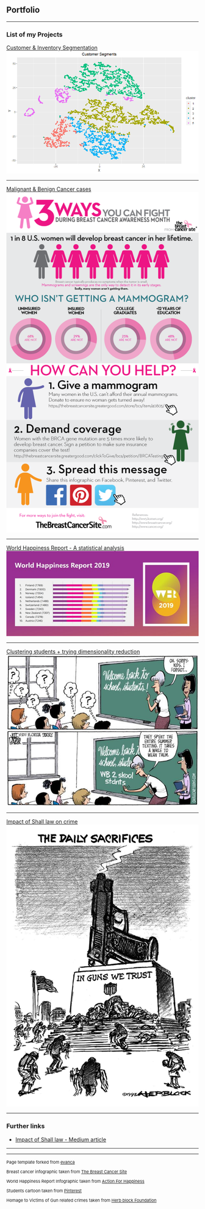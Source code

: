 ## Portfolio

---

### List of my Projects

[Customer & Inventory Segmentation](/pdf/Segmentation_Group2.pdf)
<img src="images/Customer_Segments.png?raw=true"/>

---
[Malignant & Benign Cancer cases](/pdf/Breast_Cancer.pdf)
<img src="images/bcs_infographic.png?raw=true"/>

---
[World Happiness Report - A statistical analysis](/pdf/FinalReport.pdf)
<img src="images/whr_infographic.jpg?raw=true"/>

---
[Clustering students + trying dimensionality reduction](/pdf/Student_Performance.pdf)
<img src="images/students_funny.jpg?raw=true"/>

---
[Impact of Shall law on crime](/pdf/Econ_Project.pdf)
<img src="images/gun_control.jpg?raw=true"/>

---

### Further links

- [Impact of Shall law - Medium article](https://towardsdatascience.com/do-more-guns-reduce-violence-crime-rate-part-i-data-visualization-fb3fd6a918a5)
---

---
<p style="font-size:11px">Page template forked from <a href="https://github.com/evanca/quick-portfolio">evanca</a></p>
<p style="font-size:11px">Breast cancer infographic taken from <a href="https://blog.thebreastcancersite.greatergood.com/3-ways-info/">The Breast Cancer Site</a></p>
<p style="font-size:11px">World Happiness Report Infographic taken from <a href="https://www.actionforhappiness.org/news/governments-should-take-happiness-more-seriously/">Action For Happiness</a></p>
<p style="font-size:11px">Students cartoon taken from <a href="https://pinterest.com/">Pinterest</a></p>
<p style="font-size:11px">Homage to Victims of Gun related crimes taken from  <a href="https://www.herbblockfoundation.org/gun-control-cartoons/">Herb block Foundation</a></p>
<!-- Remove above link if you don't want to attibute -->
